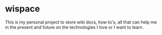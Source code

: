 # wispace

This is my personal project to store wiki docs, how to's, all that can help me in the present and future on the technologies I love or I want to learn.
